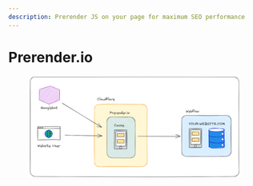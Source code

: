 ```yaml
---
description: Prerender JS on your page for maximum SEO performance
---
```


# Prerender.io



<figure><img src="../../.gitbook/assets/image (1) (1).png" alt=""><figcaption></figcaption></figure>

